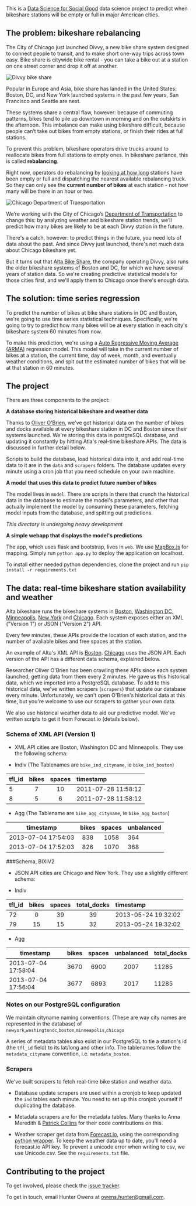 This is a [Data Science for Social Good](http://www.dssg.io) data science project to predict when bikeshare stations will be empty or full in major American cities.

## The problem: bikeshare rebalancing

The City of Chicago just launched Divvy, a new bike share system designed to connect people to transit, and to make short one-way trips across town easy. Bike share is citywide bike rental - you can take a bike out at a station on one street corner and drop it off at another.

![Divvy bike share](http://dssg.io/img/partners/divvy.jpg)

Popular in Europe and Asia, bike share has landed in the United States: Boston, DC, and New York launched systems in the past few years, San Francisco and Seattle are next.

These systems share a central flaw, however: because of commuting patterns, bikes tend to pile up downtown in morning and on the outskirts in the afternoon. This imbalance can make using bikeshare difficult, because people can’t take out bikes from empty stations, or finish their rides at full stations.

To prevent this problem, bikeshare operators drive trucks around to reallocate bikes from full stations to empty ones. In bikeshare parlance, this is called **rebalancing**.

Right now, operators do rebalancing by [looking at how long](http://www.cabitracker.com/status.php) stations have been empty or full and dispatching the nearest available rebalancing truck. So they can only see the **current number of bikes** at each station - not how many will be there in an hour or two.

![Chicago Department of Transportation](http://dssg.io/img/partners/cdot.jpg)

We’re working with the City of Chicago’s [Department of Transportation](http://www.cityofchicago.org/city/en/depts/cdot.html) to change this: by analyzing weather and bikeshare station trends, we’ll predict how many bikes are likely to be at each Divvy station in the future.

There's a catch, however: to predict things in the future, you need lots of data about the past. And since Divvy just launched, there's not much data about Chicago bikeshare yet. 

But it turns out that [Alta Bike Share](http://www.altabicycleshare.com/), the company operating Divvy, also runs the older bikeshare systems of Boston and DC, for which we have several years of station data. So we're creating predictive statistical models for those cities first, and we'll apply them to Chicago once there's enough data. 

## The solution: time series regression
To predict the number of bikes at bike share stations in DC and Boston, we're going to use time series statistical techniques. Specifically, we're going to try to predict how many bikes will be at every station in each city's bikeshare system 60 minutes from now.

To make this prediction, we're using a [Auto Regressive Moving Average (ARMA)](http://en.wikipedia.org/wiki/Autoregressive%E2%80%93moving-average_model) regression model. This model will take in the current number of bikes at a station, the current time, day of week, month, and eventually weather conditions, and spit out the estimated number of bikes that will be at that station in 60 minutes.


## The project
There are three components to the project:

**A database storing historical bikeshare and weather data**

Thanks to [Oliver O'Brien](http://oliverobrien.co.uk/bikesharemap/), we've got historical data on the number of bikes and docks available at every bikeshare station in DC and Boston since their systems launched. We're storing this data in postgreSQL database, and updating it constantly by hitting Atla's real-time bikeshare APIs. The data is discussed in further detail below.

Scripts to build the database, load historical data into it, and add real-time data to it are in the `data` and `scrapers` folders. The database updates every minute using a cron job that you need schedule on your own machine.

**A model that uses this data to predict future number of bikes**

The model lives in `model`. There are scripts in there that crunch the historical data in the database to estimate the model's parameters, and other that actually implement the model by consuming these parameters, fetching model inputs from the database, and spitting out predictions.

*This directory is undergoing heavy development*

**A simple webapp that displays the model's predictions**

The app, which uses flask and bootstrap, lives in `web`. We use [MapBox.js](http://mapboxjs.org) for mapping. Simply run `python app.py` to deploy the application on localhost. 

To install either needed python dependencies, clone the project and run `pip install -r requirements.txt`

## The data: real-time bikeshare station availability and weather

Alta bikeshare runs the bikeshare systems in [Boston](thehubway.com/), [Washington DC](http://www.capitalbikeshare.com/), [Minneapolis](https://www.niceridemn.org/), [New York](http://citibikenyc.com/) and [Chicago](http://divvybikes.com/). Each system exposes either an XML ("Version 1") or JSON ("Version 2") API. 

Every few minutes, these APIs provide the location of each station, and the number of avaliable bikes and free spaces at the station.  

An example of Alta's XML API is [Boston](http://www.thehubway.com/data/stations/bikeStations.xml). [Chicago](http://divvybikes.com/stations/json) uses the JSON API. Each version of the API has a different data schema, explained below.

Researcher Oliver O'Brien has been crawling these APIs since each system launched, getting data from them every 2 minutes. He gave us this historical data, which we imported into a PostgreSQL database. To add to this historical data, we've written scrapers (`scrapers`) that update our database every minute. Unfortunately, we can't open O'Brien's historical data at this time, but you're welcome to use our scrapers to gather your own data.

We also use historical weather data to aid our predictive model. We've written scripts to get it from Forecast.io (details below).

### Schema of XML API (Version 1)
* XML API cities are Boston, Washington DC and Minneapolis. They use the following schema:

* Indiv (The Tablenames are `bike_ind_cityname`, ie `bike_ind_boston`)

|tfl_id | bikes | spaces |timestamp|
|------|:-----:|:-------:|:-----------------------|
| 5	| 7 | 10	| 2011-07-28 11:58:12 |
| 8 	| 5 | 6 	| 2011-07-28 11:58:12 |

* Agg (The Tablename are `bike_agg_cityname`, ie `bike_agg_boston`)

timestamp | bikes | spaces | unbalanced 
---------------------|:----:|:------:|:----
2013-07-04 17:54:03| 838 | 1058 | 364
2013-07-04 17:52:03| 826 | 1070 | 368

###Schema, BIXIV2
* JSON API cities are Chicago and New York. They use a slightly different schema:

* Indiv

tfl_id | bikes | spaces | total_docks | timestamp
---------|:---------:|:--------:|:---------:|:----------
  72 | 0 | 39 | 39 | 2013-05-24 19:32:02  
  79 | 15 | 15 | 32 | 2013-05-24 19:32:02  

* Agg

timestamp | bikes | spaces | unbalanced |total_docks 
-----------------|:---------:|:--------:|:---------:|:----------
2013-07-04 17:58:04 |  3670 |   6900 |       2007 |       11285 
2013-07-04 17:56:04 |  3677 |   6893 |       2017 |       11285   

### Notes on our PostgreSQL configuration
We maintain cityname naming conventions: (These are way city names are represented in the database) of 
`newyork`,`washingtondc`,`boston`,`minneapolis`,`chicago`

A series of metadata tables also exist in our PostgreSQL to tie a station's id (the `tfl_id` field) to its lat/long and other info. The tablenames follow the `metadata_cityname` convention, i.e. `metadata_boston`.

### Scrapers
We've built scrapers to fetch real-time bike station and weather data.

- Database update scrapers are used within a cronjob to keep updated the `ind` tables each minute. You need to set up this cronjob yourself if duplicating the database. 

- Metadata scrapers are for the metadata tables. Many thanks to Anna Meredith & [Patrick Collins](https://github.com/capitalsigma) for their code contributions on this. 

- Weather scraper get data from [Forecast.io](http://forecast.io), using the corresponding [python wrapper](https://github.com/ZeevG/python-forcast.io). To keep the weather data up to date, you'll need a forecast.io API key. To prevent a unicode error when writing to csv, we use Unicode.csv. See the `requirements.txt` file.

## Contributing to the project
To get involved, please check the [issue tracker](https://github.com/dssg/bikeshare/issues).

To get in touch, email Hunter Owens at owens.hunter@gmail.com.
